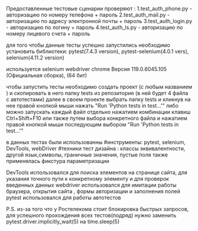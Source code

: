Предоставленные тестовые сценарии проверяют :
1.test_auth_phone.py - авторизацию по номеру телефона + пароль
2.test_auth_mail.py - авторизацию по адресу электронной почты + пароль
3.test_auth_login.py - авторизацию по логину + пароль
4.test_auth_ls.py - авторизацию по номеру лицевого счета + пароль

для того чтобы данные тесты успешно запустились необходимо установить библиотеки:
pytest(7.4.3 version), pytest-selenium(4.0.1 vers), selenium(4.11.2 version)

используется selenium webdriver chrome  Версия 119.0.6045.105 (Официальная сборка), (64 бит)

чтобы запустить тесты необходимо создать проект (с любым названием ) и скопировать в него папку tests из репозитория (в ней будет 4 файла с автотестами)
далее в своем проекте выбрать папку tests и кликнув на нее правой кнопкой мыши нажать "Run 'Python tests in test...'"
либо можно запускать каждый файл отдельно нажатием комбинации клавиш Ctrl+Shift+F10 или также путем выбора конкретного файла и нажатием правой кнопкой мыши последующим выбором  "Run 'Python tests in test...'"

в данных тестах были использованны
#инструменты: pytest, selenium, DevTools, webDriver
#техники тест дизайна : классы эквивалентности, другой язык,символы, граничные значения, пустые поля
также применялась фикстура параметризации

DevTools использовался для поиска элементов на странице сайта, для указания точного пути к конкретному элементу и для проверок введенных данных
webdriver использовался для имитации работы браузера, открытия сайта , формы авторизации и заполнения полей
pytest использовался для работы автотестов

P.S. из-за того что у Ростелекома стоит блокировка быстрых запросов, для успешного прохождения всех тестов(подряд) нужно заменить pytest.driver.implicitly_wait(5) на time.sleep(5)
